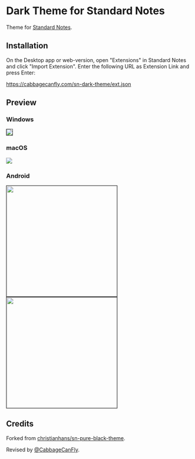 # Dark Theme for Standard Notes

Theme for [Standard Notes](https://standardnotes.org/).

## Installation

On the Desktop app or web-version, open "Extensions" in Standard Notes and click "Import Extension". Enter the following URL as Extension Link and press Enter:

https://cabbagecanfly.com/sn-dark-theme/ext.json

## Preview

### Windows

<img style="border: 1px solid #222;" src="screenshots/windows.png">

### macOS

<img src="screenshots/macOS.png">

### Android

<img style="border: 1px solid #222;" src="screenshots/android-list.png" width="300px">  <img style="border: 1px solid #222;" src="screenshots/android-body.png" width="300px">

## Credits

Forked from [christianhans/sn-pure-black-theme](https://github.com/christianhans/sn-pure-black-theme).

Revised by [@CabbageCanFly](https://github.com/CabbageCanFly).
